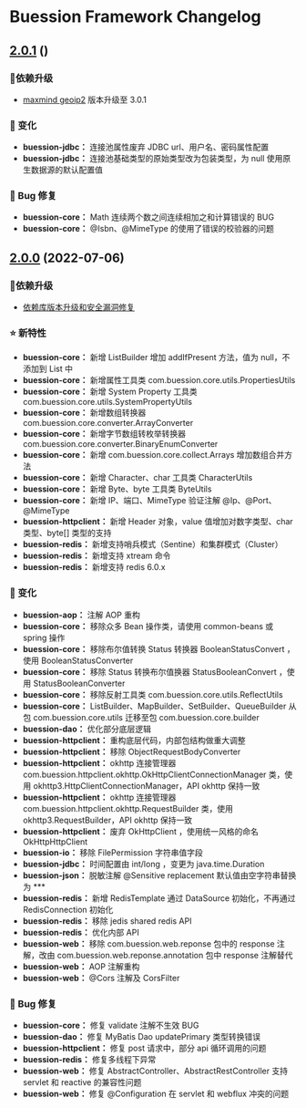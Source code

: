  Buession Framework Changelog
===========================


## [2.0.1](https://github.com/buession/buessionframework/releases/tag/v2.0.1) ()

### 🔨依赖升级

- [maxmind geoip2](https://dev.maxmind.com/geoip?lang=en) 版本升级至 3.0.1


### 🔔 变化

- **buession-jdbc：** 连接池属性废弃 JDBC url、用户名、密码属性配置
- **buession-jdbc：** 连接池基础类型的原始类型改为包装类型，为 null 使用原生数据源的默认配置值


### 🐞 Bug 修复

- **buession-core：** Math 连续两个数之间连续相加之和计算错误的 BUG
- **buession-core：** @Isbn、@MimeType 的使用了错误的校验器的问题



## [2.0.0](https://github.com/buession/buessionframework/releases/tag/v2.0.0) (2022-07-06)

### 🔨依赖升级

- [依赖库版本升级和安全漏洞修复](https://github.com/buession/buession-parent/releases/tag/v2.0.0)


### ⭐ 新特性

- **buession-core：** 新增 ListBuilder 增加 addIfPresent 方法，值为 null，不添加到 List 中
- **buession-core：** 新增属性工具类 com.buession.core.utils.PropertiesUtils
- **buession-core：** 新增 System Property 工具类 com.buession.core.utils.SystemPropertyUtils
- **buession-core：** 新增数组转换器 com.buession.core.converter.ArrayConverter
- **buession-core：** 新增字节数组转枚举转换器 com.buession.core.converter.BinaryEnumConverter
- **buession-core：** 新增 com.buession.core.collect.Arrays 增加数组合并方法
- **buession-core：** 新增 Character、char 工具类 CharacterUtils
- **buession-core：** 新增 Byte、byte 工具类 ByteUtils
- **buession-core：** 新增 IP、端口、MimeType 验证注解 @Ip、@Port、@MimeType
- **buession-httpclient：** 新增 Header 对象，value 值增加对数字类型、char 类型、byte[] 类型的支持
- **buession-redis：** 新增支持哨兵模式（Sentine）和集群模式（Cluster）
- **buession-redis：** 新增支持 xtream 命令
- **buession-redis：** 新增支持 redis 6.0.x


### 🔔 变化

- **buession-aop：** 注解 AOP 重构
- **buession-core：** 移除众多 Bean 操作类，请使用 common-beans 或 spring 操作
- **buession-core：** 移除布尔值转换 Status 转换器 BooleanStatusConvert ，使用 BooleanStatusConverter
- **buession-core：** 移除 Status 转换布尔值换器 StatusBooleanConvert ，使用 StatusBooleanConverter
- **buession-core：** 移除反射工具类 com.buession.core.utils.ReflectUtils
- **buession-core：** ListBuilder、MapBuilder、SetBuilder、QueueBuilder 从包 com.buession.core.utils 迁移至包 com.buession.core.builder
- **buession-dao：** 优化部分底层逻辑
- **buession-httpclient：** 重构底层代码，内部包结构做重大调整
- **buession-httpclient：** 移除 ObjectRequestBodyConverter
- **buession-httpclient：** okhttp 连接管理器 com.buession.httpclient.okhttp.OkHttpClientConnectionManager 类，使用 okhttp3.HttpClientConnectionManager，API okhttp 保持一致
- **buession-httpclient：** okhttp 连接管理器 com.buession.httpclient.okhttp.RequestBuilder 类，使用 okhttp3.RequestBuilder，API okhttp 保持一致
- **buession-httpclient：** 废弃 OkHttpClient ，使用统一风格的命名 OkHttpHttpClient
- **buession-io：** 移除 FilePermission 字符串值字段
- **buession-jdbc：** 时间配置由 int/long ，变更为 java.time.Duration
- **buession-json：** 脱敏注解 @Sensitive replacement 默认值由空字符串替换为 ***
- **buession-redis：** 新增 RedisTemplate 通过 DataSource 初始化，不再通过 RedisConnection 初始化
- **buession-redis：** 移除 jedis shared redis API
- **buession-redis：** 优化内部 API
- **buession-web：** 移除 com.buession.web.reponse 包中的 response 注解，改由 com.buession.web.reponse.annotation 包中 response 注解替代
- **buession-web：** AOP 注解重构
- **buession-web：** @Cors 注解及 CorsFilter


### 🐞 Bug 修复

- **buession-core：** 修复 validate 注解不生效 BUG
- **buession-dao：** 修复 MyBatis Dao updatePrimary 类型转换错误
- **buession-httpclient：** 修复 post 请求中，部分 api 循环调用的问题
- **buession-redis：** 修复多线程下异常
- **buession-web：** 修复 AbstractController、AbstractRestController 支持 servlet 和 reactive 的兼容性问题
- **buession-web：** 修复 @Configuration 在 servlet 和 webflux 冲突的问题